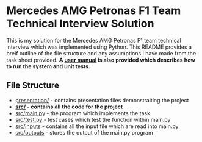 # Mercedes AMG Petronas F1 Team Technical Interview Solution

This is my solution for the Mercedes AMG Petronas F1 team technical interview which was implemented using Python. This README provides a breif outline of the flie structure and any assumptions I have made from the task sheet provided. **A [user manual](manual.md) is also provided which describes how to run the system and unit tests.**


## File Structure
* [presentation/](presentation) - contains presentation files demonstraiting the project
* **[src/](src) - contains all the code for the project**
* [src/main.py](main.py) - the program which implements the task
* [src/test.py](test.py) - test cases which test the function within main.py
* [src/inputs](src/inputs) - contains all the input file which are read into main.py
* [src/outputs](src/outputs) - stores the output of the main.py program

